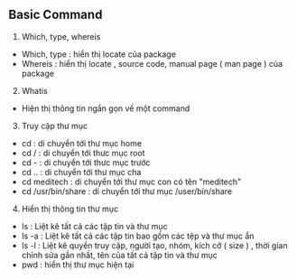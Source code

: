 ﻿
## Basic Command

1.  Which, type, whereis

-   Which, type : hiển thị locate của package
-   Whereis : hiển thị locate , source code, manual page ( man page ) của package

2.  Whatis

-   Hiện thị thông tin ngắn gọn về một command

3.  Truy cập thư mục

-   cd : di chuyển tới thư mục home
-   cd / : di chuyển tới thưc mục root
-   cd - : di chuyển tới thưc mục trước
-   cd .. : di chuyển tới thư mục cha
-   cd meditech : di chuyển tới thư mục con có tên "meditech"
-   cd /usr/bin/share : di chuyển tới thư mục /user/bín/share

4.  Hiển thị thông tin thư mục

-   ls : Liệt kê tất cả các tập tin và thư mục
-   ls -a : Liệt kê tất cả các tập tin bao gồm các tệp và thư mục ẩn
-   ls -l : Liệt kê quyền truy cập, người tạo, nhóm, kích cỡ ( size ) , thời gian chỉnh sửa gần nhất, tên của tất cả tập tin và thư mục
-   pwd : hiển thị thư mục hiện tại
<!--stackedit_data:
eyJoaXN0b3J5IjpbLTE3NDQ0Mzg1MTddfQ==
-->